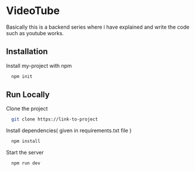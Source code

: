 
# VideoTube

Basically this is a backend series where i have explained and write the code such as youtube works.




## Installation

Install my-project with npm

```bash
  npm init
```
    
## Run Locally

Clone the project

```bash
  git clone https://link-to-project
```

Install dependencies( given in requirements.txt file )

```bash
  npm install
```

Start the server

```bash
  npm run dev
```


